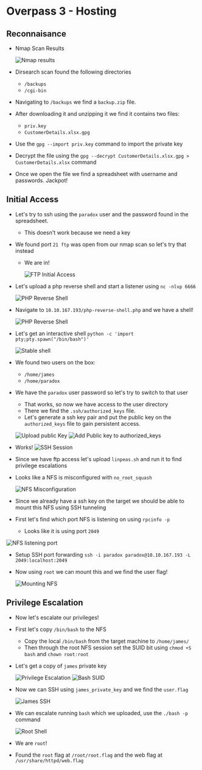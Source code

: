 # Overpass 3 - Hosting

## Reconnaisance

- Nmap Scan Results

    ![Nmap results](screenshots/2022-09-28-16-25-32.png)

- Dirsearch scan found the following directories
  - `/backups`
  - `/cgi-bin`

- Navigating to `/backups` we find a `backup.zip` file.
- After downloading it and unzipping it we find it contains two files:
  - `priv.key`  
  - `CustomerDetails.xlsx.gpg`

- Use the `gpg --import priv.key` command to import the private key
- Decrypt the file using the `gpg --decrypt CustomerDetails.xlsx.gpg > CustomerDetails.xlsx` command
- Once we open the file we find a spreadsheet with username and passwords. Jackpot!

## Initial Access

- Let's try to ssh using the `paradox` user and the password found in the spreadsheet.
  - This doesn't work because we need a key
- We found port `21 ftp` was open from our nmap scan so let's try that instead
  - We are in!

    ![FTP Initial Access](screenshots/2022-09-28-16-45-28.png)

- Let's upload a php reverse shell and start a listener using `nc -nlvp 6666`

    ![PHP Reverse Shell](screenshots/2022-09-28-16-50-37.png)

- Navigate to `10.10.167.193/php-reverse-shell.php` and we have a shell! 

    ![PHP Reverse Shell](screenshots/2022-09-28-16-52-29.png)

- Let's get an interactive shell
   `python -c 'import pty;pty.spawn("/bin/bash")'`

   ![Stable shell](screenshots/2022-09-28-16-54-37.png)

- We found two users on the box:
  - `/home/james`
  - `/home/paradox`

- We have the `paradox` user password so let's try to switch to that user
  - That works, so now we have access to the user directory
  - There we find the `.ssh/authorized_keys` file.
  - Let's generate a ssh key pair and put the public key on the `authorized_keys` file to gain persistent access.
  
  ![Upload public Key](screenshots/2022-09-28-17-00-54.png)
  ![Add Public key to authorized_keys](screenshots/2022-09-28-17-02-01.png)

- Works!
  ![SSH Session](screenshots/2022-09-28-17-05-45.png)

- Since we have ftp access let's upload `linpeas.sh` and run it to find privilege escalations
- Looks like a NFS is misconfigured with `no_root_squash`

    ![NFS Misconfiguration](screenshots/2022-09-28-17-15-43.png)

- Since we already have a ssh key on the target we should be able to mount this NFS using SSH tunneling

- First let's find which port NFS is listening on using `rpcinfo -p`
  - Looks like it is using port `2049`

![NFS listening port](screenshots/2022-09-28-17-18-22.png)

- Setup SSH port forwarding
  `ssh -i paradox paradox@10.10.167.193 -L 2049:localhost:2049`

- Now using `root` we can mount this and we find the user flag!

    ![Mounting NFS](screenshots/2022-09-28-17-22-45.png)

## Privilege Escalation

- Now let's escalate our privileges!
- First let's copy `/bin/bash` to the NFS
  - Copy the local `/bin/bash` from the target machine to `/home/james/`
  - Then through the root NFS session set the SUID bit using `chmod +S bash` and `chown root:root`
- Let's get a copy of `james` private key

    ![Privilege Escalation](screenshots/2022-09-28-17-30-08.png)
    ![Bash SUID](screenshots/2022-09-28-17-36-09.png)

- Now we can SSH using `james_private_key` and we find the `user.flag`

    ![James SSH](screenshots/2022-09-28-17-32-23.png)

- We can escalate running `bash` which we uploaded, use the `./bash -p` command

    ![Root Shell](screenshots/2022-09-28-17-52-54.png)

- We are `root`!

- Found the `root` flag at `/root/root.flag` and the web flag at `/usr/share/httpd/web.flag`